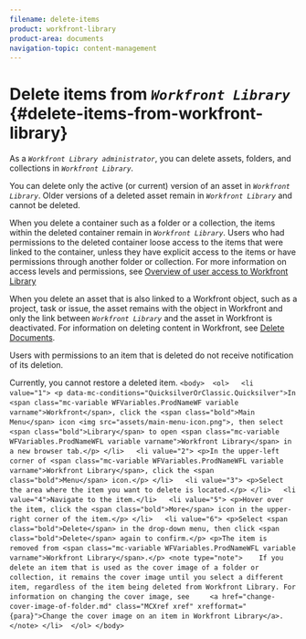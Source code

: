 ```yaml
---
filename: delete-items
product: workfront-library
product-area: documents
navigation-topic: content-management
---
```




# Delete items from *`Workfront Library`* {#delete-items-from-workfront-library}

As a *`Workfront Library administrator`*, you can delete assets, folders, and collections in *`Workfront Library`*.


You can delete only the active (or current) version of an asset in *`Workfront Library`*. Older versions of a deleted asset remain in *`Workfront Library`* and cannot be deleted.


When you delete a container such as a folder or a collection, the items within the deleted container remain in *`Workfront Library`*. Users who had permissions to the deleted container loose access to the items that were linked to the container, unless they have explicit access to the items or have permissions through another folder or collection. For more information on access levels and permissions, see [Overview of user access to Workfront Library](user-access-overview.md)


When you delete an asset that is also linked to a Workfront object, such as a project, task or issue, the asset remains with the object in Workfront and only the link between *`Workfront Library`* and the asset in Workfront is deactivated. For information on deleting content in Workfront, see [Delete Documents](delete-documents.md).


Users with permissions to an item that is deleted do not receive notification of its deletion. 


Currently, you cannot restore a deleted item.
`<body>  <ol>   <li value="1"> <p data-mc-conditions="QuicksilverOrClassic.Quicksilver">In <span class="mc-variable WFVariables.ProdNameWF variable varname">Workfront</span>, click the <span class="bold">Main Menu</span> icon <img src="assets/main-menu-icon.png">, then select <span class="bold">Library</span> to open <span class="mc-variable WFVariables.ProdNameWFL variable varname">Workfront Library</span> in a new browser tab.</p> </li>   <li value="2"> <p>In the upper-left corner of <span class="mc-variable WFVariables.ProdNameWFL variable varname">Workfront Library</span>, click the <span class="bold">Menu</span> icon.</p> </li>   <li value="3"> <p>Select the area where the item you want to delete is located.</p> </li>   <li value="4">Navigate to the item.</li>   <li value="5"> <p>Hover over the item, click the <span class="bold">More</span> icon in the upper-right corner of the item.</p> </li>   <li value="6"> <p>Select <span class="bold">Delete</span> in the drop-down menu, then click <span class="bold">Delete</span> again to confirm.</p> <p>The item is removed from <span class="mc-variable WFVariables.ProdNameWFL variable varname">Workfront Library</span>.</p> <note type="note">    If you delete an item that is used as the cover image of a folder or collection, it remains the cover image until you select a different item, regardless of the item being deleted from Workfront Library. For information on changing the cover image, see     <a href="change-cover-image-of-folder.md" class="MCXref xref" xrefformat="{para}">Change the cover image on an item in Workfront Library</a>.   </note> </li>  </ol> </body>`  